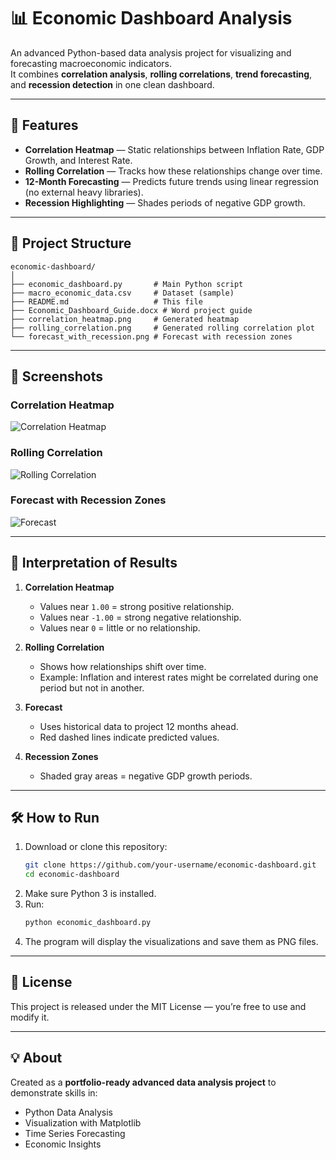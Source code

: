 # 📊 Economic Dashboard Analysis

An advanced Python-based data analysis project for visualizing and forecasting macroeconomic indicators.  
It combines **correlation analysis**, **rolling correlations**, **trend forecasting**, and **recession detection** in one clean dashboard.

---

## 🚀 Features
- **Correlation Heatmap** — Static relationships between Inflation Rate, GDP Growth, and Interest Rate.
- **Rolling Correlation** — Tracks how these relationships change over time.
- **12-Month Forecasting** — Predicts future trends using linear regression (no external heavy libraries).
- **Recession Highlighting** — Shades periods of negative GDP growth.

---

## 📂 Project Structure
```
economic-dashboard/
│
├── economic_dashboard.py       # Main Python script
├── macro_economic_data.csv     # Dataset (sample)
├── README.md                   # This file
├── Economic_Dashboard_Guide.docx # Word project guide
├── correlation_heatmap.png     # Generated heatmap
├── rolling_correlation.png     # Generated rolling correlation plot
└── forecast_with_recession.png # Forecast with recession zones
```

---

## 📸 Screenshots

### Correlation Heatmap
![Correlation Heatmap](correlation_heatmap.png)

### Rolling Correlation
![Rolling Correlation](rolling_correlation.png)

### Forecast with Recession Zones
![Forecast](forecast_with_recession.png)

---

## 📖 Interpretation of Results
1. **Correlation Heatmap**
   - Values near `1.00` = strong positive relationship.
   - Values near `-1.00` = strong negative relationship.
   - Values near `0` = little or no relationship.
   
2. **Rolling Correlation**
   - Shows how relationships shift over time.
   - Example: Inflation and interest rates might be correlated during one period but not in another.

3. **Forecast**
   - Uses historical data to project 12 months ahead.
   - Red dashed lines indicate predicted values.

4. **Recession Zones**
   - Shaded gray areas = negative GDP growth periods.

---

## 🛠 How to Run
1. Download or clone this repository:
   ```bash
   git clone https://github.com/your-username/economic-dashboard.git
   cd economic-dashboard
   ```
2. Make sure Python 3 is installed.
3. Run:
   ```bash
   python economic_dashboard.py
   ```
4. The program will display the visualizations and save them as PNG files.

---

## 📄 License
This project is released under the MIT License — you’re free to use and modify it.

---

## 💡 About
Created as a **portfolio-ready advanced data analysis project** to demonstrate skills in:
- Python Data Analysis
- Visualization with Matplotlib
- Time Series Forecasting
- Economic Insights
